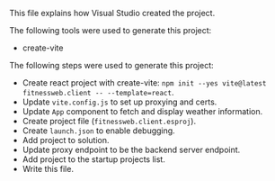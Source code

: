 This file explains how Visual Studio created the project.

The following tools were used to generate this project:
- create-vite

The following steps were used to generate this project:
- Create react project with create-vite: `npm init --yes vite@latest fitnessweb.client -- --template=react`.
- Update `vite.config.js` to set up proxying and certs.
- Update `App` component to fetch and display weather information.
- Create project file (`fitnessweb.client.esproj`).
- Create `launch.json` to enable debugging.
- Add project to solution.
- Update proxy endpoint to be the backend server endpoint.
- Add project to the startup projects list.
- Write this file.
